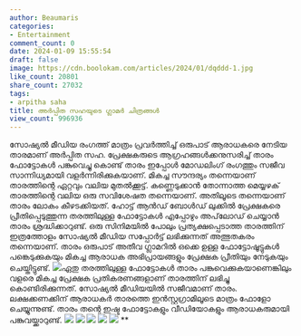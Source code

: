 ```yaml
---
author: Beaumaris
categories:
- Entertainment
comment_count: 0
date: 2024-01-09 15:55:54
draft: false
image: https://cdn.boolokam.com/articles/2024/01/dqddd-1.jpg
like_count: 20801
share_count: 27032
tags:
- arpitha saha
title: അർപ്പിത സഹയുടെ ഗ്ലാമർ ചിത്രങ്ങൾ
view_count: 996936
---
```


സോഷ്യൽ മീഡിയ രംഗത്ത് മാത്രം പ്രവർത്തിച്ച് ഒരുപാട് ആരാധകരെ നേടിയ താരമാണ് അർപ്പിത സഹ. പ്രേക്ഷകരുടെ ആഗ്രഹങ്ങൾക്കനുസരിച്ച് താരം ഫോട്ടോകൾ പങ്കുവെച്ചു കൊണ്ട് താരം ഇപ്പോൾ മോഡലിംഗ് രംഗത്തും സജീവ സാന്നിധ്യമായി വളർന്നിരിക്കുകയാണ്. മികച്ച സൗന്ദര്യം തന്നെയാണ് താരത്തിന്റെ ഏറ്റവും വലിയ മുതൽക്കൂട്ട്. കണ്ണെടുക്കാൻ തോന്നാത്ത മെയ്യഴക് താരത്തിന്റെ വലിയ ഒരു സവിശേഷത തന്നെയാണ്. അതിലൂടെ തന്നെയാണ് താരം ലോകം കീഴടക്കിയത്. ഹോട്ട് ആൻഡ് ബോൾഡ് ലുക്കിൽ പ്രേക്ഷകരെ പ്രീതിപ്പെടുത്തുന്ന തരത്തിലുള്ള ഫോട്ടോകൾ എപ്പോഴും അപ്‌ലോഡ് ചെയ്യാൻ താരം ശ്രദ്ധിക്കാറുണ്ട്. ഒരു സിനിമയിൽ പോലും പ്രത്യക്ഷപ്പെടാത്ത താരത്തിന് ഇത്രത്തോളം സോഷ്യൽ മീഡിയ സപ്പോർട്ട് ലഭിക്കുന്നത് അത്ഭുതകരം തന്നെയാണ്. താരം ഒരുപാട് അതീവ ഗ്ലാമറിൽ ഒക്കെ ഉള്ള ഫോട്ടോഷൂട്ടുകൾ പങ്കെടുക്കുകയും മികച്ച ആരാധക അഭിപ്രായങ്ങളും പ്രേക്ഷക പ്രീതിയും നേടുകയും ചെയ്തിട്ടുണ്ട്. ![](https://cdn.boolokam.com/articles/2024/01/dqddd-1.jpg)ഏതു തരത്തിലുള്ള ഫോട്ടോകൾ താരം പങ്കുവെക്കുകയാണെങ്കിലും വളരെ മികച്ച പ്രേക്ഷക പ്രതികരണങ്ങളാണ് താരത്തിന് ലഭിച്ചു കൊണ്ടിരിക്കുന്നത്. സോഷ്യൽ മീഡിയയിൽ സജീവമാണ് താരം. ലക്ഷക്കണക്കിന് ആരാധകർ താരത്തെ ഇൻസ്റ്റഗ്രാമിലൂടെ മാത്രം ഫോളോ ചെയ്യുന്നുണ്ട്. താരം തന്റെ ഇഷ്ട ഫോട്ടോകളും വീഡിയോകളും ആരാധകരുമായി പങ്കുവയ്ക്കാറുണ്ട്. ![](https://cdn.boolokam.com/articles/2024/01/ddddf-2.jpg) ![](https://cdn.boolokam.com/articles/2024/01/dqdfff.jpg) ![](https://cdn.boolokam.com/articles/2024/01/dqdqdqqd-1.jpg) ![](https://cdn.boolokam.com/articles/2024/01/qddqqdd.jpg) ![](https://cdn.boolokam.com/articles/2024/01/qqdqffqff.jpg) **